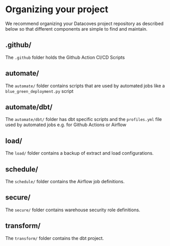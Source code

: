 # Organizing your project

We recommend organizing your Datacoves project repository as described below so that different components are simple to find and maintain.

## .github/
The `.github` folder holds the Github Action CI/CD Scripts

## automate/
The `automate/` folder contains scripts that are used by automated jobs like a `blue_green_deployment.py` script

## automate/dbt/
The `automate/dbt/` folder has dbt specific scripts and the `profiles.yml` file used by automated jobs e.g. for Github Actions or Airflow

## load/
The `load/` folder contains a backup of extract and load configurations.

## schedule/
The `schedule/` folder contains the Airflow job definitions.

## secure/
The `secure/` folder contains warehouse security role definitions.

## transform/
The `transform/` folder contains the dbt project.
